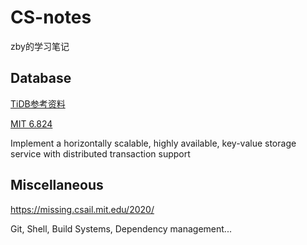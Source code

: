 # CS-notes
zby的学习笔记

## Database
[TiDB参考资料](https://github.com/tidb-incubator/tinykv)

[MIT 6.824](http://nil.csail.mit.edu/6.824/2018/index.html)

 Implement a horizontally scalable, highly available, key-value storage service with distributed transaction support


## Miscellaneous
<https://missing.csail.mit.edu/2020/>

Git, Shell, Build Systems, Dependency management...

